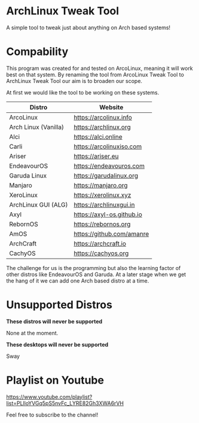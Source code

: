# ArchLinux Tweak Tool
A simple tool to tweak just about anything on Arch based systems!


# Compability

This program was created for and tested on ArcoLinux, meaning it will work best on that system.
By renaming the tool from ArcoLinux Tweak Tool to ArchLinux Tweak Tool our aim is to broaden our scope.

At first we would like the tool to be working on these systems.

| Distro | Website |
|--------------|-----------|
| ArcoLinux | https://arcolinux.info |
| Arch Linux (Vanilla) | https://archlinux.org |
| Alci | https://alci.online |
| Carli | https://arcolinuxiso.com |
| Ariser | https://ariser.eu |
| EndeavourOS | https://endeavouros.com |
| Garuda Linux | https://garudalinux.org |
| Manjaro | https://manjaro.org |
| XeroLinux | https://xerolinux.xyz |
| ArchLinux GUI (ALG) | https://archlinuxgui.in |
| Axyl | https://axyl-os.github.io |
| RebornOS | https://rebornos.org |
| AmOS | https://github.com/amanre |
| ArchCraft | https://archcraft.io |
CachyOS | https://cachyos.org |

The challenge for us is the programming but also the learning factor of other distros like EndeavourOS and Garuda. At a later stage when we get the hang of it we can add one Arch based distro at a time.


# Unsupported Distros
__**These distros will never be supported**__

None at the moment.

__**These desktops will never be supported**__

Sway

# Playlist on Youtube

https://www.youtube.com/playlist?list=PLlloYVGq5pS5nvFc_LYRE82Gh3XWA6rVH


Feel free to subscribe to the channel!

